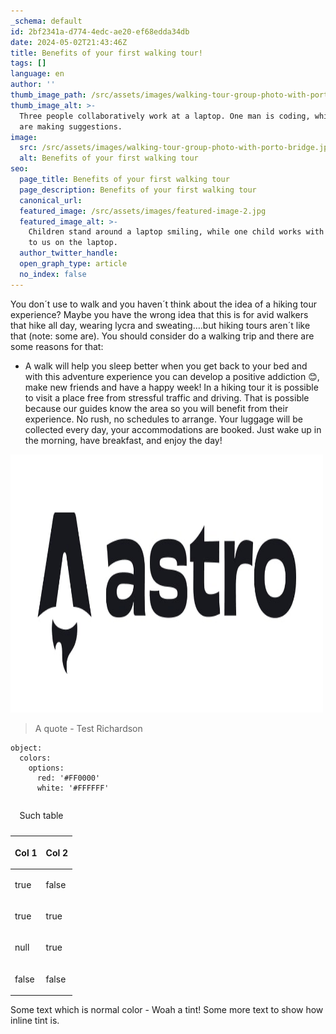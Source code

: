 ```yaml
---
_schema: default
id: 2bf2341a-d774-4edc-ae20-ef68edda34db
date: 2024-05-02T21:43:46Z
title: Benefits of your first walking tour!
tags: []
language: en
author: ''
thumb_image_path: /src/assets/images/walking-tour-group-photo-with-porto-bridge.jpg
thumb_image_alt: >-
  Three people collaboratively work at a laptop. One man is coding, while two
  are making suggestions.
image:
  src: /src/assets/images/walking-tour-group-photo-with-porto-bridge.jpg
  alt: Benefits of your first walking tour
seo:
  page_title: Benefits of your first walking tour
  page_description: Benefits of your first walking tour
  canonical_url:
  featured_image: /src/assets/images/featured-image-2.jpg
  featured_image_alt: >-
    Children stand around a laptop smiling, while one child works with her back
    to us on the laptop.
  author_twitter_handle:
  open_graph_type: article
  no_index: false
---
```


You don´t use to walk and you haven´t think about the idea of a hiking tour
experience? Maybe you have the wrong idea that this is for avid walkers that
hike all day, wearing lycra and sweating….but hiking tours aren´t like that
(note: some are). You should consider do a walking trip and there are some
reasons for that:

- A walk will help you sleep better when you get back to your bed and with this
  adventure experience you can develop a positive addiction 😊, make new friends
  and have a happy week! In a hiking tour it is possible to visit a place free
  from stressful traffic and driving. That is possible because our guides know
  the area so you will benefit from their experience. No rush, no schedules to
  arrange. Your luggage will be collected every day, your accommodations are
  booked. Just wake up in the morning, have breakfast, and enjoy the day!

<img src="/images/astro-logo-dark.jpg" alt="An image from the public folder" height="413" width="500" />

> A quote - Test Richardson

```
object:
  colors:
    options:
      red: '#FF0000'
      white: '#FFFFFF'
```

<table><caption><p>Such table</p></caption><thead><tr><th><p>Col 1</p></th><th><p>Col 2</p></th></tr></thead><tbody><tr><td><p>true</p></td><td><p>false</p></td></tr><tr><td><p>true</p></td><td><p>true</p></td></tr><tr><td><p>null</p></td><td><p>true</p></td></tr><tr><td><p>false</p></td><td><p>false</p></td></tr></tbody></table>

<SnippetsAlert background_color="#034AD8" alert_message="This is an alert message" color="#000000" icon="Bell"/>

<SnippetsFile src="/documents/test.pdf" file_name="test-file" link_message="A test file to show how you'd have a downloadable link through your markdown"/>

Some text which is normal color - <SnippetsTint tint_color="#F7B2AD"> Woah a
tint! </SnippetsTint> Some more text to show how inline tint is.

<SnippetsVideo src="/videos/test.mp4"/>

&nbsp;

&nbsp;

&nbsp;
